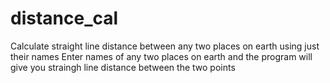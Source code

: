 # distance_cal
Calculate straight line distance between  any two places on earth using just their names
Enter names of any two places on earth and the program will give you straingh line distance between the two points
